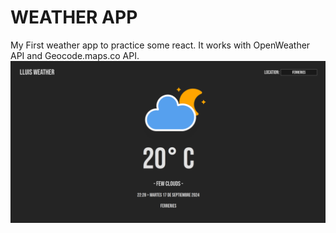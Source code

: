 # WEATHER APP

My First weather app to practice some react. It works with OpenWeather API and Geocode.maps.co API.
![Model](https://github.com/lluisaliano/weatherapp/blob/master/weatherapppreview.png?raw=true)
